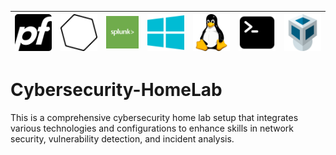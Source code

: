 | ![pfSense](images/pfSense.png) | ![Nessus](images/nessus-icon.png) | ![Splunk](images/logo-splunk.jpeg) | ![Windows](images/windows-icon.png) | ![Linux](images/linux-icon.png) | ![Terminal](images/terminal.png) | ![VirtualBox](images/virtualbox.png) |
|:--:|:--:|:--:|:--:|:--:|:--:|:--:|

# Cybersecurity-HomeLab
This is a comprehensive cybersecurity home lab setup that integrates various technologies and configurations to enhance skills in network security, vulnerability detection, and incident analysis. 
